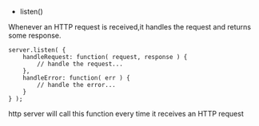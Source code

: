 * listen()  
  
Whenever an HTTP request is received,it handles the request and returns some response. 

    server.listen( {
        handleRequest: function( request, response ) {
            // handle the request...
        },
        handleError: function( err ) {
            // handle the error...
        }
    } );

http server will call this function every time it receives an HTTP request
